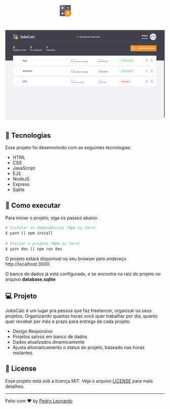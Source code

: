 <p align="center">
  <img alt="JobsCalc" src="./public/images/logo.svg" width="160px">
</p>

<h1 align="center">
  <img alt="JobsCalc" src="./public/images/README.png" />
</h1>

## 🧪 Tecnologias

Esse projeto foi desenvolvido com as seguintes tecnologias:

- HTML
- CSS
- JavaScript
- EJS
- NodeJS
- Express
- Sqlite

## 🚀 Como executar

Para iniciar o projeto, siga os passos abaixo:

```bash
# Instalar as dependências (Npm ou Yarn)
$ yarn || npm install

# Iniciar o projeto (Npm ou Yarn)
$ yarn dev || npm run dev
```

O projeto estará disponível no seu browser pelo endereço http://localhost:3000.

O banco de dados já está configurado, e se encontra na raiz do projeto no arquivo <b>database.sqlite</b>

## 💻 Projeto

JobsCalc é um lugar pra pessoa que faz freelancer, organizar os seus projetos. Organizando quantas horas você quer trabalhar por dia, quanto quer receber por mês e prazo para entrega de cada projeto.

- Design Responsivo
- Projetos salvos em banco de dados
- Dados atualizados dinamicamente
- Ajusta altomaticamento o status do projeto, baseado nas horas restantes.

## 📝 License

Esse projeto está sob a licença MIT. Veja o arquivo [LICENSE](LICENSE) para mais detalhes.

---

Feito com ❤ by [Pedro Leonardo](https://github.com/xpedroleonardo)
